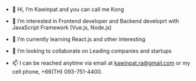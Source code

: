 - 👋 Hi, I’m Kawinpat and you can call me Kong

- 👀 I’m interested in Frontend developer and Backend developrt with JavaScript Framework (Vue.js, Node.js)

- 🌱 I’m currently learning React.js and other interesting

- 💞️ I’m looking to collaborate on Leading companies and startups

- 📫 I can be reached anytime via email at kawinpat.ra@gmail.com or my cell phone, +66(TH) 093-751-4400.

<!---
kawinpat/kawinpat is a ✨ special ✨ repository because its `README.md` (this file) appears on your GitHub profile.
You can click the Preview link to take a look at your changes.
--->

